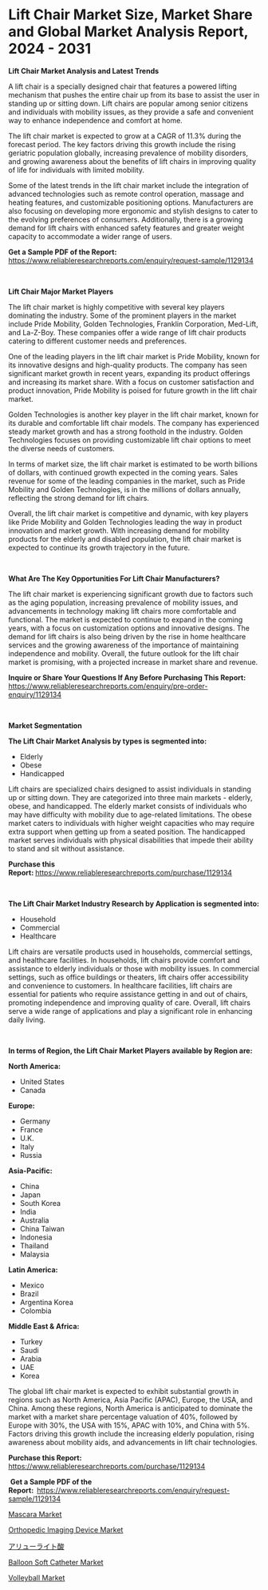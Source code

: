 <p><h1>Lift Chair Market Size, Market Share and Global Market Analysis Report, 2024 - 2031</h1></p><p><strong>Lift Chair Market Analysis and Latest Trends</strong></p>
<p><p>A lift chair is a specially designed chair that features a powered lifting mechanism that pushes the entire chair up from its base to assist the user in standing up or sitting down. Lift chairs are popular among senior citizens and individuals with mobility issues, as they provide a safe and convenient way to enhance independence and comfort at home.</p><p>The lift chair market is expected to grow at a CAGR of 11.3% during the forecast period. The key factors driving this growth include the rising geriatric population globally, increasing prevalence of mobility disorders, and growing awareness about the benefits of lift chairs in improving quality of life for individuals with limited mobility.</p><p>Some of the latest trends in the lift chair market include the integration of advanced technologies such as remote control operation, massage and heating features, and customizable positioning options. Manufacturers are also focusing on developing more ergonomic and stylish designs to cater to the evolving preferences of consumers. Additionally, there is a growing demand for lift chairs with enhanced safety features and greater weight capacity to accommodate a wider range of users.</p></p>
<p><strong>Get a Sample PDF of the Report:&nbsp;</strong> <a href="https://www.reliableresearchreports.com/enquiry/request-sample/1129134">https://www.reliableresearchreports.com/enquiry/request-sample/1129134</a></p>
<p>&nbsp;</p>
<p><strong>Lift Chair Major Market Players</strong></p>
<p><p>The lift chair market is highly competitive with several key players dominating the industry. Some of the prominent players in the market include Pride Mobility, Golden Technologies, Franklin Corporation, Med-Lift, and La-Z-Boy. These companies offer a wide range of lift chair products catering to different customer needs and preferences.</p><p>One of the leading players in the lift chair market is Pride Mobility, known for its innovative designs and high-quality products. The company has seen significant market growth in recent years, expanding its product offerings and increasing its market share. With a focus on customer satisfaction and product innovation, Pride Mobility is poised for future growth in the lift chair market.</p><p>Golden Technologies is another key player in the lift chair market, known for its durable and comfortable lift chair models. The company has experienced steady market growth and has a strong foothold in the industry. Golden Technologies focuses on providing customizable lift chair options to meet the diverse needs of customers.</p><p>In terms of market size, the lift chair market is estimated to be worth billions of dollars, with continued growth expected in the coming years. Sales revenue for some of the leading companies in the market, such as Pride Mobility and Golden Technologies, is in the millions of dollars annually, reflecting the strong demand for lift chairs.</p><p>Overall, the lift chair market is competitive and dynamic, with key players like Pride Mobility and Golden Technologies leading the way in product innovation and market growth. With increasing demand for mobility products for the elderly and disabled population, the lift chair market is expected to continue its growth trajectory in the future.</p></p>
<p>&nbsp;</p>
<p><strong>What Are The Key Opportunities For Lift Chair Manufacturers?</strong></p>
<p><p>The lift chair market is experiencing significant growth due to factors such as the aging population, increasing prevalence of mobility issues, and advancements in technology making lift chairs more comfortable and functional. The market is expected to continue to expand in the coming years, with a focus on customization options and innovative designs. The demand for lift chairs is also being driven by the rise in home healthcare services and the growing awareness of the importance of maintaining independence and mobility. Overall, the future outlook for the lift chair market is promising, with a projected increase in market share and revenue.</p></p>
<p><strong>Inquire or Share Your Questions If Any Before Purchasing This Report:</strong> <a href="https://www.reliableresearchreports.com/enquiry/pre-order-enquiry/1129134">https://www.reliableresearchreports.com/enquiry/pre-order-enquiry/1129134</a></p>
<p>&nbsp;</p>
<p><strong>Market Segmentation</strong></p>
<p><strong>The Lift Chair Market Analysis by types is segmented into:</strong></p>
<p><ul><li>Elderly</li><li>Obese</li><li>Handicapped</li></ul></p>
<p><p>Lift chairs are specialized chairs designed to assist individuals in standing up or sitting down. They are categorized into three main markets - elderly, obese, and handicapped. The elderly market consists of individuals who may have difficulty with mobility due to age-related limitations. The obese market caters to individuals with higher weight capacities who may require extra support when getting up from a seated position. The handicapped market serves individuals with physical disabilities that impede their ability to stand and sit without assistance.</p></p>
<p><strong>Purchase this Report:&nbsp;</strong><a href="https://www.reliableresearchreports.com/purchase/1129134">https://www.reliableresearchreports.com/purchase/1129134</a></p>
<p>&nbsp;</p>
<p><strong>The Lift Chair Market Industry Research by Application is segmented into:</strong></p>
<p><ul><li>Household</li><li>Commercial</li><li>Healthcare</li></ul></p>
<p><p>Lift chairs are versatile products used in households, commercial settings, and healthcare facilities. In households, lift chairs provide comfort and assistance to elderly individuals or those with mobility issues. In commercial settings, such as office buildings or theaters, lift chairs offer accessibility and convenience to customers. In healthcare facilities, lift chairs are essential for patients who require assistance getting in and out of chairs, promoting independence and improving quality of care. Overall, lift chairs serve a wide range of applications and play a significant role in enhancing daily living.</p></p>
<p>&nbsp;</p>
<p><strong>In terms of Region, the Lift Chair Market Players available by Region are:</strong></p>
<p>
    <p> <strong> North America: </strong>
        <ul>
            <li>United States</li>
            <li>Canada</li>
        </ul>
        </p> 
    <p> <strong> Europe: </strong>
        <ul>
            <li>Germany</li>
            <li>France</li>
            <li>U.K.</li>
            <li>Italy</li>
            <li>Russia</li>
        </ul>
        </p> 
    <p> <strong> Asia-Pacific: </strong>
        <ul>
            <li>China</li>
            <li>Japan</li>
            <li>South Korea</li>
            <li>India</li>
            <li>Australia</li>
            <li>China Taiwan</li>
            <li>Indonesia</li>
            <li>Thailand</li>
            <li>Malaysia</li>
        </ul>
        </p> 
    <p> <strong> Latin America: </strong>
        <ul>
            <li>Mexico</li>
            <li>Brazil</li>
            <li>Argentina Korea</li>
            <li>Colombia</li>
        </ul>
        </p> 
    <p> <strong> Middle East & Africa: </strong>
        <ul>
            <li>Turkey</li>
            <li>Saudi</li>
            <li>Arabia</li>
            <li>UAE</li>
            <li>Korea</li>
        </ul>
    </p>
    </p>
<p><p>The global lift chair market is expected to exhibit substantial growth in regions such as North America, Asia Pacific (APAC), Europe, the USA, and China. Among these regions, North America is anticipated to dominate the market with a market share percentage valuation of 40%, followed by Europe with 30%, the USA with 15%, APAC with 10%, and China with 5%. Factors driving this growth include the increasing elderly population, rising awareness about mobility aids, and advancements in lift chair technologies.</p></p>
<p><strong>Purchase this Report: </strong><a href="https://www.reliableresearchreports.com/purchase/1129134">https://www.reliableresearchreports.com/purchase/1129134</a></p>
<p>&nbsp;<strong>Get a Sample PDF of the Report:&nbsp;&nbsp;</strong><a href="https://www.reliableresearchreports.com/enquiry/request-sample/1129134">https://www.reliableresearchreports.com/enquiry/request-sample/1129134</a></p>
<p><strong></strong></p>
<p><p><a href="https://github.com/sonuprakash1/Market-Research-Report-List-1/blob/main/mascara-market.md">Mascara Market</a></p><p><a href="https://issuu.com/reportprime-2/docs/orthopedic-imaging-device-market-size-2030.pptx">Orthopedic Imaging Device Market</a></p><p><a href="https://github.com/xnljig2898992/Market-Research-Report-List-1/blob/main/75558483022.md">アリューライト酸</a></p><p><a href="https://issuu.com/reportprime-2/docs/balloon-soft-catheter-market-size-2030.pptx">Balloon Soft Catheter Market</a></p><p><a href="https://github.com/Whitneyboyettebo9kiw7yr13/Market-Research-Report-List-1/blob/main/volleyball-market.md">Volleyball Market</a></p></p>
